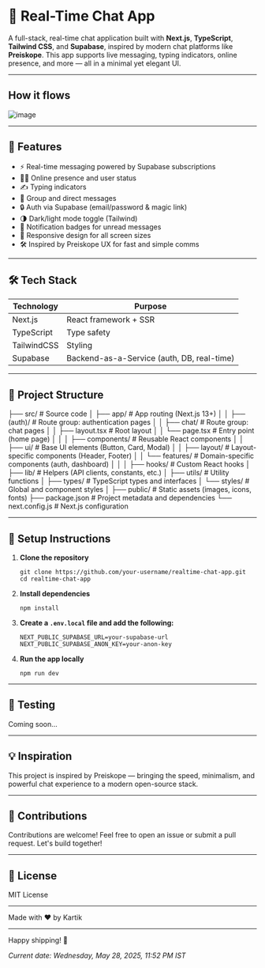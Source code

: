 # 🧠 Real-Time Chat App

A full-stack, real-time chat application built with **Next.js**, **TypeScript**, **Tailwind CSS**, and **Supabase**, inspired by modern chat platforms like **Preiskope**. This app supports live messaging, typing indicators, online presence, and more — all in a minimal yet elegant UI.

---

## How it flows

![image](https://github.com/user-attachments/assets/6169ca5f-48fd-45f2-abff-41ae46239583)

---

## 🚀 Features

- ⚡ Real-time messaging powered by Supabase subscriptions  
- 🧑‍💻 Online presence and user status  
- ✍️ Typing indicators  
- 💬 Group and direct messages  
- 🔒 Auth via Supabase (email/password & magic link)  
- 🌗 Dark/light mode toggle (Tailwind)  
- 🔔 Notification badges for unread messages  
- 📱 Responsive design for all screen sizes  
- 🛠️ Inspired by Preiskope UX for fast and simple comms  

---

## 🛠️ Tech Stack

| Technology   | Purpose                                   |
|--------------|-------------------------------------------|
| Next.js      | React framework + SSR                     |
| TypeScript   | Type safety                               |
| TailwindCSS  | Styling                                   |
| Supabase     | Backend-as-a-Service (auth, DB, real-time)|

---

## 📁 Project Structure

├── src/                      # Source code
│   ├── app/                 # App routing (Next.js 13+)
│   │   ├── (auth)/          # Route group: authentication pages
│   │   ├── chat/            # Route group: chat pages
│   │   ├── layout.tsx       # Root layout
│   │   └── page.tsx         # Entry point (home page)
│   │
│   ├── components/          # Reusable React components
│   │   ├── ui/              # Base UI elements (Button, Card, Modal)
│   │   ├── layout/          # Layout-specific components (Header, Footer)
│   │   └── features/        # Domain-specific components (auth, dashboard)
│   │
│   ├── hooks/               # Custom React hooks
│   ├── lib/                 # Helpers (API clients, constants, etc.)
│   ├── utils/               # Utility functions
│   ├── types/               # TypeScript types and interfaces
│   └── styles/              # Global and component styles
│
├── public/                  # Static assets (images, icons, fonts)
├── package.json             # Project metadata and dependencies
└── next.config.js           # Next.js configuration



---

## 🔧 Setup Instructions

1. **Clone the repository**
    ```
    git clone https://github.com/your-username/realtime-chat-app.git
    cd realtime-chat-app
    ```

2. **Install dependencies**
    ```
    npm install
    ```

3. **Create a `.env.local` file and add the following:**
    ```
    NEXT_PUBLIC_SUPABASE_URL=your-supabase-url
    NEXT_PUBLIC_SUPABASE_ANON_KEY=your-anon-key
    ```

4. **Run the app locally**
    ```
    npm run dev
    ```

---

## 🧪 Testing

Coming soon...

---

## 💡 Inspiration

This project is inspired by Preiskope — bringing the speed, minimalism, and powerful chat experience to a modern open-source stack.

---

## 🙌 Contributions

Contributions are welcome! Feel free to open an issue or submit a pull request. Let's build together!

---

## 📄 License

MIT License

---

Made with ❤️ by Kartik

---

Happy shipping! 🚢

_Current date: Wednesday, May 28, 2025, 11:52 PM IST_
